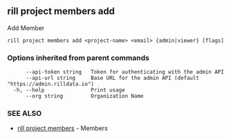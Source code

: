 ## rill project members add

Add Member

```
rill project members add <project-name> <email> {admin|viewer} [flags]
```

### Options inherited from parent commands

```
      --api-token string   Token for authenticating with the admin API
      --api-url string     Base URL for the admin API (default "https://admin.rilldata.io")
  -h, --help               Print usage
      --org string         Organization Name
```

### SEE ALSO

* [rill project members](members.md)	 - Members

